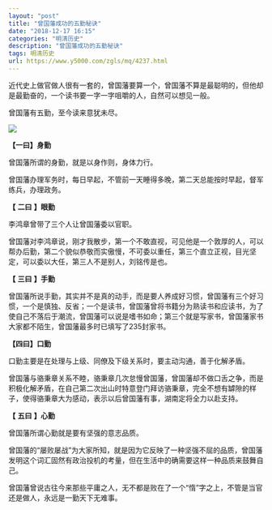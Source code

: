 ```yaml
---
layout: "post"
title: "曾国藩成功的五勤秘诀"
date: "2018-12-17 16:15"
categories: "明清历史"
description: "曾国藩成功的五勤秘诀"
tags: 明清历史
url: https://www.y5000.com/zgls/mq/4237.html
---
```






近代史上做官做人很有一套的，曾国藩要算一个，曾国藩不算是最聪明的，但他却是最勤奋的，一个读书要一字一字咀嚼的人，自然可以想见一般。

曾国藩有五勤，至今读来意犹未尽。

![](https://img.y5000.com/uploads/allimg/161031/1HG41Y4-0.jpg)

**【一曰】身勤**

曾国藩所谓的身勤，就是以身作则，身体力行。

曾国藩办理军务时，每日早起，不管前一天睡得多晚，第二天总能按时早起，督军练兵，办理政务。

**【** **二曰** **】眼勤**

李鸿章曾带了三个人让曾国藩委以官职。

曾国藩对李鸿章说，刚才我散步，第一个不敢直视，可见他是一个敦厚的人，可以帮办后勤，第二个貌似恭敬而实傲慢，不可委以重任，第三个直立正视，目光坚定，可以委以大任，第三人不是别人，刘铭传是也。

**【** **三曰** **】手勤**

曾国藩所说手勤，其实并不是真的动手，而是要人养成好习惯，曾国藩有三个好习惯，一个是慎独、反省；一个是读书，曾国藩曾将书籍分为熟读书和应读书，为了使自己不落后于潮流，曾国藩可以说是嗜书如命；第三个就是写家书，曾国藩家书大家都不陌生，曾国藩最多时已填写了235封家书。

**【四曰】口勤**

口勤主要是在处理与上级、同僚及下级关系时，要主动沟通，善于化解矛盾。

曾国藩与骆秉章关系不睦，骆秉章几次怠慢曾国藩，曾国藩却不做口舌之争，而是积极化解矛盾，在自己第二次出山时特意登门拜访骆秉章，完全不想有罅隙的样子，使得骆秉章大为感动，表示以后曾国藩有事，湖南定将全力以赴支持。

**【** **五曰** **】心勤**

曾国藩所谓心勤就是要有坚强的意志品质。

曾国藩的“屡败屡战”为大家所知，就是因为它反映了一种坚强不屈的品质，曾国藩发明这个词汇固然有政治投机的考量，但在生活中的确需要这样一种品质来鼓舞自己。

曾国藩曾说古往今来那些平庸之人，无不都是败在了一个“惰”字之上，不管是当官还是做人，永远是一勤天下无难事。
